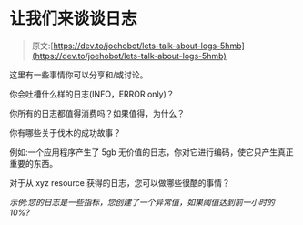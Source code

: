 # 让我们来谈谈日志

> 原文:[https://dev.to/joehobot/lets-talk-about-logs-5hmb](https://dev.to/joehobot/lets-talk-about-logs-5hmb)

这里有一些事情你可以分享和/或讨论。

你会吐槽什么样的日志(INFO，ERROR only)？

你所有的日志都值得消费吗？如果值得，为什么？

你有哪些关于伐木的成功故事？

例如:一个应用程序产生了 5gb 无价值的日志，你对它进行编码，使它只产生真正重要的东西。

对于从 xyz resource 获得的日志，您可以做哪些很酷的事情？

*示例:您的日志是一些指标，您创建了一个异常值，如果阈值达到前一小时的 10%?*